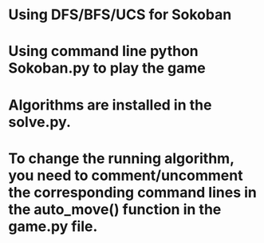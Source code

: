 # Using DFS/BFS/UCS for Sokoban
# Using command line python Sokoban.py to play the game
# Algorithms are installed in the solve.py.
# To change the running algorithm, you need to comment/uncomment the corresponding command lines in the auto_move() function in the game.py file.
